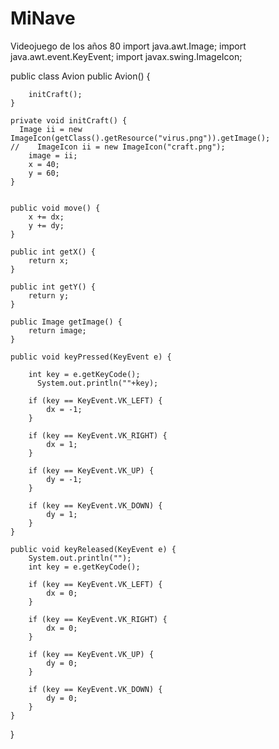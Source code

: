 # MiNave
Videojuego de los años 80
import java.awt.Image;
import java.awt.event.KeyEvent;
import javax.swing.ImageIcon;

public class Avion
    public Avion() {
        
        initCraft();
    }
    
    private void initCraft() {
      Image ii = new ImageIcon(getClass().getResource("virus.png")).getImage();
    //    ImageIcon ii = new ImageIcon("craft.png");
        image = ii;
        x = 40;
        y = 60;        
    }


    public void move() {
        x += dx;
        y += dy;
    }

    public int getX() {
        return x;
    }

    public int getY() {
        return y;
    }

    public Image getImage() {
        return image;
    }

    public void keyPressed(KeyEvent e) {
      
        int key = e.getKeyCode();
          System.out.println(""+key);

        if (key == KeyEvent.VK_LEFT) {
            dx = -1;
        }

        if (key == KeyEvent.VK_RIGHT) {
            dx = 1;
        }

        if (key == KeyEvent.VK_UP) {
            dy = -1;
        }

        if (key == KeyEvent.VK_DOWN) {
            dy = 1;
        }
    }

    public void keyReleased(KeyEvent e) {
        System.out.println("");
        int key = e.getKeyCode();

        if (key == KeyEvent.VK_LEFT) {
            dx = 0;
        }

        if (key == KeyEvent.VK_RIGHT) {
            dx = 0;
        }

        if (key == KeyEvent.VK_UP) {
            dy = 0;
        }

        if (key == KeyEvent.VK_DOWN) {
            dy = 0;
        }
    }
}
